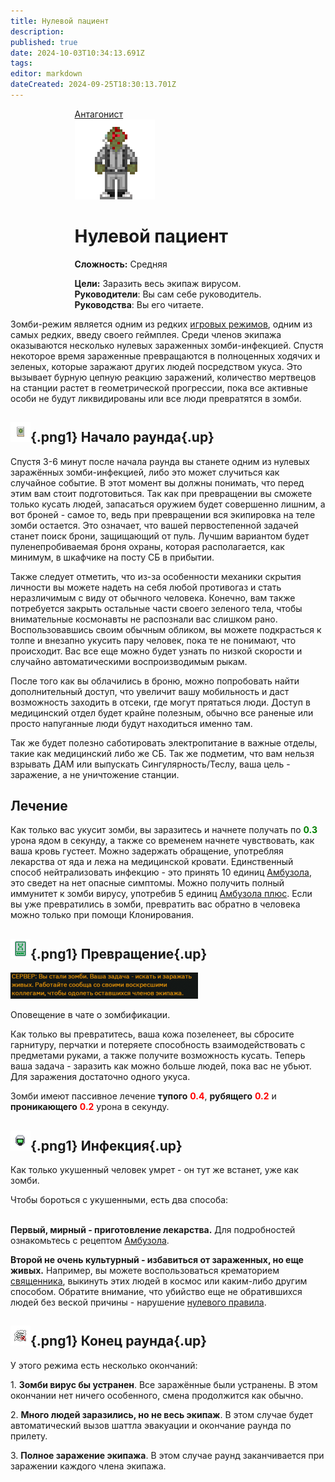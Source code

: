 ```yaml
---
title: Нулевой пациент
description: 
published: true
date: 2024-10-03T10:34:13.691Z
tags: 
editor: markdown
dateCreated: 2024-09-25T18:30:13.701Z
---
```


<div style="display: flex; justify-content: center;">
<div class="roles-passport antag">
  <div class="title antag"><a href="/roles/antagonists">Антагонист</a></div>
  <div>
    <div><div><img src="/roles/patientzero.png" id="img"></div></div>
  <div><div>
    <h1>Нулевой пациент</h1>
    <p><strong>Сложность:</strong> Средняя</p>
    <strong>Цели:</strong> Заразить весь экипаж вирусом.<br>
    <b>Руководители</b>: Вы сам себе руководитель.<br>
    <b>Руководства</b>: Вы его читаете.
  </div></div>
  </div>
</div>
</div>

Зомби-режим является одним из редких [игровых режимов](/gamemodes), одним из самых редких, введу своего геймплея. Среди членов экипажа оказываются несколько нулевых зараженных зомби-инфекцией. Спустя некоторое время зараженные превращаются в полноценных ходячих и зеленых, которые заражают других людей посредством укуса. Это вызывает бурную цепную реакцию заражений, количество мертвецов на станции растет в геометрической прогрессии, пока все активные особи не будут ликвидированы или все люди превратятся в зомби.



## ![](/book_infections.png){.png1} Начало раунда{.up}

<p>Спустя 3-6 минут после начала раунда вы станете одним из нулевых заражённых зомби-инфекцией, либо это может случиться как случайное событие. В этот момент вы должны понимать, что перед этим вам стоит подготовиться. Так как при превращении вы сможете только кусать людей, запасаться оружием будет совершенно лишним, а вот броней - самое то, ведь при превращении вся экипировка на теле зомби остается. Это означает, что вашей первостепенной задачей станет поиск брони, защищающий от пуль. Лучшим вариантом будет пуленепробиваемая броня охраны, которая располагается, как минимум, в шкафчике на посту СБ в прибытии.

Также следует отметить, что из-за особенности механики скрытия личности вы можете надеть на себя любой противогаз и стать неразличимым с виду от обычного человека. Конечно, вам также потребуется закрыть остальные части своего зеленого тела, чтобы внимательные космонавты не распознали вас слишком рано. Воспользовавшись своим обычным обликом, вы можете подкрасться к толпе и внезапно укусить пару человек, пока те не понимают, что происходит. Вас все еще можно будет узнать по низкой скорости и случайно автоматическими воспроизводимым рыкам.

После того как вы облачились в броню, можно попробовать найти дополнительный доступ, что увеличит вашу мобильность и даст возможность заходить в отсеки, где могут прятаться люди. Доступ в медицинский отдел будет крайне полезным, обычно все раненые или просто напуганные люди будут находиться именно там.

Так же будет полезно саботировать электропитание в важные отделы, такие как медицинский либо же СБ. Так же подметим, что вам нельзя взрывать ДАМ или выпускать Сингулярность/Теслу, ваша цель - заражение, а не уничтожение станции.
</p>

## Лечение
Как только вас укусит зомби, вы заразитесь и начнете получать по <b style="color: green;">0.3</b> урона ядом в секунду, а также со временем начнете чувствовать, как ваша кровь густеет. Можно задержать обращение, употребляя лекарства от яда и лежа на медицинской кровати. Единственный способ нейтрализовать инфекцию - это принять 10 единиц <a href="/guides/chemistry/#chem_Romerol" title="Химия">Амбузола</a>, это сведет на нет опасные симптомы. Можно получить полный иммунитет к зомби вирусу, употребив 5 единиц <a href="/guides/chemistry/#chem_Romerol" title="Химия">Амбузола плюс</a>. Если вы уже превратились в зомби, превратить вас обратно в человека можно только при помощи Клонирования.

## ![](/cloning.png){.png1} Превращение{.up}
<div id="tristopx">

  ![](/300px-zombie_messange.png)

<figcaption>Оповещение в чате о зомбификации.</figcaption>

</div>
<p>
Как только вы превратитесь, ваша кожа позеленеет, вы сбросите гарнитуру, перчатки и потеряете способность взаимодействовать с предметами руками, а также получите возможность кусать. Теперь ваша задача - заразить как можно больше людей, пока вас не убьют. Для заражения достаточно одного укуса.
</p>
<p>Зомби имеют пассивное лечение <b>тупого</b> <b style="color: red;">0.4</b>, <b>рубящего</b> <b style="color: red;">0.2</b> и <b>проникающего</b> <b style="color: red;">0.2</b> урона в секунду.</p>



## ![](/virohelmet.png){.png1} Инфекция{.up}

Как только укушенный человек умрет - он тут же встанет, уже как зомби.

Чтобы бороться с укушенными, есть два способа:  
 

**Первый, мирный - приготовление лекарства.** Для подробностей ознакомьтесь с рецептом [Амбузола](/guides/chemistry/#chem_Romerol).

**Второй не очень культурный - избавиться от зараженных, но еще живых.** Например, вы можете воспользоваться крематорием [священника](/roles/priest), выкинуть этих людей в космос или каким-либо другим способом. Обратите внимание, что убийство еще не обратившихся людей без веской причины - нарушение [нулевого правила](/rules).

## ![](/scrap_bloodied.png){.png1} Конец раунда{.up}
<p>
<p>У этого режима есть несколько окончаний:</p>
<p>1. <b class="percent1">Зомби вирус бы устранен</b>. Все заражённые были устранены. В этом окончании нет ничего особенного, смена продолжится как обычно. </p>
<p>2. <b class="percent2">Много людей заразились, но не весь экипаж</b>. В этом случае будет автоматический вызов шаттла эвакуации и окончание раунда по прилету. </p>
<p>3. <b class="percent3">Полное заражение экипажа</b>. В этом случае раунд заканчивается при заражении каждого члена экипажа. </p>


<div class="table"></div>